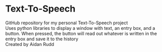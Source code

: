 # Text-To-Speech
GitHub repository for my personal Text-To-Speech project\
Uses python libraries to display a window with text, an entry box, and a button. When pressed, the button will read out whatever is written in the entry box and save it to the history\
Created by Aidan Rudd

